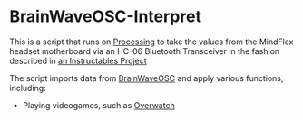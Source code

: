 # BrainWaveOSC-Interpret

This is a script that runs on [Processing](https://processing.org/) to take the values from the MindFlex headset motherboard via an HC-06 Bluetooth Transceiver in the fashion described in [an Instructables Project](https://www.instructables.com/Adding-Bluetooth-to-an-EEG-headset-for-Mind-contro/)

The script imports data from [BrainWaveOSC](https://github.com/trentbrooks/BrainWaveOSC) and apply various functions, including:
-	Playing videogames, such as [Overwatch](https://www.youtube.com/watch?v=jt9TS41QMFY)
